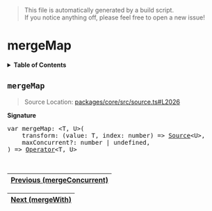 > This file is automatically generated by a build script.<br>If you notice anything off, please feel free to open a new issue!

# mergeMap

<details><summary><b>Table of Contents</b></summary>

1. [<code>mergeMap</code>](#mergeMap)</details>

## <a name="mergeMap"></a><code>mergeMap</code>

> Source Location: [packages\/core\/src\/source.ts#L2026](..\/..\/packages\/core\/src\/source.ts#L2026)

<b>Signature</b>

<pre>var mergeMap: &lt;T, U&gt;(<br>    transform: (value: T, index: number) =&gt; <a href="../03-api-source/00-Source.md#Source-Interface">Source</a>&lt;U&gt;,<br>    maxConcurrent?: number | undefined,<br>) =&gt; <a href="000-Operator.md#Operator">Operator</a>&lt;T, U&gt;</pre><br>

| [Previous \(mergeConcurrent\)](048-mergeConcurrent.md#readme) |
| --- |

<div align="right">

| [Next \(mergeWith\)](050-mergeWith.md#readme) |
| --- |
</div>
